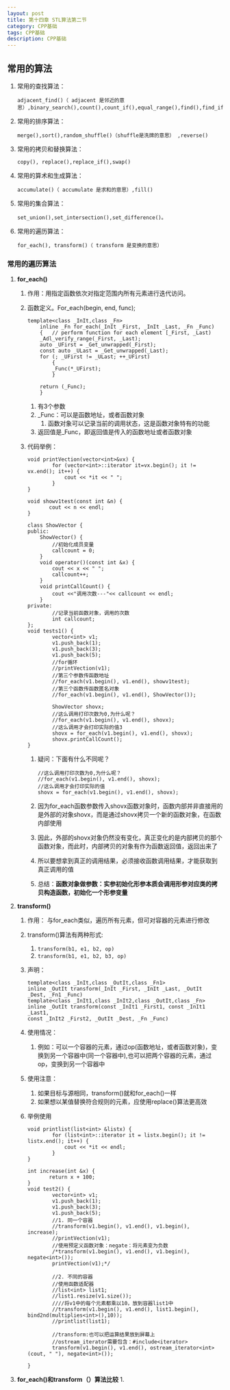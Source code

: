 ```yaml
---
layout: post
title: 第十四章 STL算法第二节 
category: CPP基础
tags: CPP基础
description: CPP基础
---  
```


## 常用的算法
1. 常用的查找算法：
    
    ```
    adjacent_find()（ adjacent 是邻近的意思）,binary_search(),count(),count_if(),equal_range(),find(),find_if()。
    ```
2. 常用的排序算法：
    
    ```
    merge(),sort(),random_shuffle()（shuffle是洗牌的意思） ,reverse()
    ```
3. 常用的拷贝和替换算法：
    
    ```
    copy(), replace(),replace_if(),swap()
    ```
4. 常用的算术和生成算法：
    
    ```
    accumulate()（ accumulate 是求和的意思）,fill()
    ```
5. 常用的集合算法：
    
    ```
    set_union(),set_intersection(),set_difference()。
    ```
6. 常用的遍历算法：
    
    ```
    for_each(), transform()（ transform 是变换的意思）
    ```

### 常用的遍历算法 
1. **for_each()**
    1. 作用：用指定函数依次对指定范围内所有元素进行迭代访问。
    2. 函数定义。For_each(begin, end, func);
        
        ```
        template<class _InIt,class _Fn> 
        	inline _Fn for_each(_InIt _First, _InIt _Last, _Fn _Func)
        	{	// perform function for each element [_First, _Last)
        	_Adl_verify_range(_First, _Last);
        	auto _UFirst = _Get_unwrapped(_First);
        	const auto _ULast = _Get_unwrapped(_Last);
        	for (; _UFirst != _ULast; ++_UFirst)
        		{
        		_Func(*_UFirst);
        		}
        
        	return (_Func);
        	}
        ```
        
        1. 有3个参数
        2. _Func：可以是函数地址，或者函数对象
            1. 函数对象可以记录当前的调用状态，这是函数对象特有的功能
        3. 返回值是_Func，即返回值是传入的函数地址或者函数对象
    3. 代码举例：
        
        ```
        void printVection(vector<int>&vx) {
            	for (vector<int>::iterator it=vx.begin(); it != vx.end(); it++) {
            		cout << *it << " ";
            	}
        }
        
        void showv1test(const int &n) {
        	   cout << n << endl;
        }
        
        class ShowVector {
        public:
        	ShowVector() {
        		//初始化成员变量
        		callcount = 0;
        	}
        	void operator()(const int &x) {
        		cout << x << " ";
        		callcount++;
        	}
        	void printCallCount() {
        		cout <<"调用次数---"<< callcount << endl;
        	}
        private:
            	//记录当前函数对象，调用的次数
            	int callcount;
        };
        void tests1() {
            	vector<int> v1;
            	v1.push_back(1);
            	v1.push_back(3);
            	v1.push_back(5);
            	//for循环
            	//printVection(v1);
            	//第三个参数传函数地址
            	//for_each(v1.begin(), v1.end(), showv1test);
            	//第三个函数传函数匿名对象
            	//for_each(v1.begin(), v1.end(), ShowVector());
            
            	ShowVector shovx;
            	//这么调用打印次数为0,为什么呢？ 
            	//for_each(v1.begin(), v1.end(), shovx);
            	//这么调用才会打印实际的值3
            	shovx = for_each(v1.begin(), v1.end(), shovx);
            	shovx.printCallCount();
        }
        ```
        
        1. 疑问：下面有什么不同呢？
            
            ```
            //这么调用打印次数为0,为什么呢？ 
            //for_each(v1.begin(), v1.end(), shovx);
            //这么调用才会打印实际的值
            shovx = for_each(v1.begin(), v1.end(), shovx);
            ```
        2. 因为for_each函数参数传入shovx函数对象时，函数内部并非直接用的是外部的对象shovx，而是通过shovx拷贝一个新的函数对象，在函数内部使用
        3. 因此，外部的shovx对象仍然没有变化，真正变化的是内部拷贝的那个函数对象，而此时，内部拷贝的对象有作为函数返回值，返回出来了
        4. 所以要想拿到真正的调用结果，必须接收函数调用结果，才能获取到真正调用的值
        5. 总结：**函数对象做参数：实参初始化形参本质会调用形参对应类的拷贝构造函数，初始化一个形参变量**

2. **transform()**
    1. 作用： 与for_each类似，遍历所有元素，但可对容器的元素进行修改
    2. transform()算法有两种形式: 
        1. `transform(b1, e1, b2, op)`
        2. `transform(b1, e1, b2, b3, op)`
    3. 声明：
        
        ```
        template<class _InIt,class _OutIt,class _Fn1> 
        inline _OutIt transform(_InIt _First, _InIt _Last, _OutIt _Dest, _Fn1 _Func)
        template<class _InIt1,class _InIt2,class _OutIt,class _Fn> 
        inline _OutIt transform(const _InIt1 _First1, const _InIt1 _Last1,
		const _InIt2 _First2, _OutIt _Dest, _Fn _Func)
        ```
    3. 使用情况：
        1. 例如：可以一个容器的元素，通过op(函数地址，或者函数对象)，变换到另一个容器中(同一个容器中),也可以把两个容器的元素，通过op，变换到另一个容器中
    4. 使用注意：
        1. 如果目标与源相同，transform()就和for_each()一样
        2. 如果想以某值替换符合规则的元素，应使用replace()算法更高效
    5. 举例使用
        
        ```
        void printlist(list<int> &listx) {
            	for (list<int>::iterator it = listx.begin(); it != listx.end(); it++) {
            		cout << *it << endl;
            	}
        }
        
        int increase(int &x) {
        	   return x + 100;
        }
        void test2() {
            	vector<int> v1;
            	v1.push_back(1);
            	v1.push_back(3);
            	v1.push_back(5);
            	//1. 同一个容器
            	//transform(v1.begin(), v1.end(), v1.begin(), increase);
            	//printVection(v1);
            	//使用预定义函数对象：negate：将元素变为负数
            	/*transform(v1.begin(), v1.end(), v1.begin(), negate<int>());
            	printVection(v1);*/
            
            	//2. 不同的容器
            	//使用函数适配器
            	//list<int> list1;
            	//list1.resize(v1.size());
            	////将v1中的每个元素都乘以10，放到容器list1中
            	//transform(v1.begin(), v1.end(), list1.begin(), bind2nd(multiplies<int>(),10));
            	//printlist(list1);
            
            	//transform:也可以把运算结果放到屏幕上
            	//ostream_iterator需要包含：#include<iterator>
            	transform(v1.begin(), v1.end(), ostream_iterator<int>(cout, " "), negate<int>());
        
        }
        ```
        
        
3. **for_each()和transform（）算法比较**
    1. 

        



